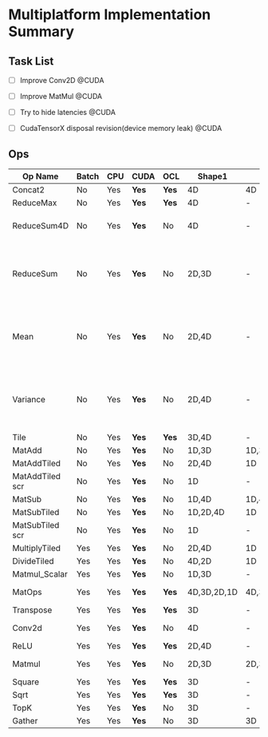 # Multiplatform Implementation Summary

## Task List
- [ ] Improve Conv2D @CUDA
- [ ] Improve MatMul @CUDA
- [ ] Try to hide latencies @CUDA
- [ ] CudaTensorX disposal revision(device memory leak) @CUDA


## Ops
Op Name        | Batch | CPU  | CUDA  | OCL  |Shape1    | Shape2| Comb                          | Sett1         |Val1   |Sett2      |Val2   | Notes|
---            | ---   | ---  | ---   | ---  | ---      | ---   | ---                           | ---           | ---   | ---       | ---   |  --- |
Concat2        |     No|Yes   |**Yes**|**Yes**|4D        |4D     |-                              |Concat2        |3      |           |-      |--
ReduceMax      |     No|Yes   |**Yes**|**Yes**|4D        |-      |-                              |reductionDim   |1,2    |           |-      |--
ReduceSum4D    |     No|Yes   |**Yes**|    No|4D        |-      |{1-1-1-0}                      |               |-      |           |-      |--
ReduceSum      |     No|Yes   |**Yes**|    No|2D,3D     |-      |{3D: 0-0-1}, {2D: 0-1-0}       |               |-      |           |-      |--
Mean           |     No|Yes   |**Yes**|    No|2D,4D     |-      |{1-0-0-0}, {1-1-1-0}           |               |-      |           |-      |--
Variance       |     No|Yes   |**Yes**|    No|2D,4D     |-      |{2D: 1-0-0-0}, {4D: 1-1-1-0}   |               |-      |           |-      |--
Tile           |     No|Yes   |**Yes**|**Yes**|3D,4D     |-      |-                              |tileAxis       |1,2    |tileCount  |20,1024|only tileAxis=2 implemented
MatAdd         |     No|Yes   |**Yes**|    No|1D,3D     |1D,3D  |-                              |               |-      |           |-      |Replaced by MatOps
MatAddTiled    |     No|Yes   |**Yes**|    No|2D,4D     |1D     |-                              |               |-      |           |-      |Replaced by MatOps
MatAddTiled scr|     No|Yes   |**Yes**|    No|1D        |-      |-                              |               |-      |           |-      |Replaced by MatOps
MatSub         |     No|Yes   |**Yes**|    No|1D,4D     |1D,4D  |-                              |               |-      |           |-      |Replaced by MatOps
MatSubTiled    |     No|Yes   |**Yes**|    No|1D,2D,4D  |1D     |-                              |               |-      |           |-      |Replaced by MatOps
MatSubTiled scr|     No|Yes   |**Yes**|    No|1D        |-      |-                              |               |-      |           |-      |Replaced by MatOps
MultiplyTiled  |Yes    |Yes   |**Yes**|    No|2D,4D     |1D     |-                              |               |-      |           |-      |Replaced by MatOps
DivideTiled    |Yes    |Yes   |**Yes**|    No|4D,2D     |1D     |-                              |               |-      |           |-      |Replaced by MatOps
Matmul_Scalar  |Yes    |Yes   |**Yes**|    No|1D,3D     |-      |-                              |               |-      |           |-      |Replaced by MatOps
MatOps         |Yes    |Yes   |**Yes**|**Yes**|4D,3D,2D,1D|4D,3D,2D,1D,0D|-                              |               |-      |           |-      |ADD,SUB,MUL_ELEMENT,DIV_ELEMENT, shapes could be different
Transpose      |Yes    |Yes   |**Yes**|**Yes**|3D        |-      |-                              |               |-      |           |-      |--
Conv2d         |Yes    |Yes   |**Yes**|    No|4D        |-      |-                              |overrideDim2   |-1     |           |-      |3x Less performance compared to the tensorflow
ReLU           |Yes    |Yes   |**Yes**|**Yes**|2D,4D     |-      |-                              |               |-      |           |-      |--
Matmul         |Yes    |Yes   |**Yes**|    No|2D,3D     |2D,3D  |-                              |               |-      |           |-      |20x Less performance compared to the tensorflow
Square         |Yes    |Yes   |**Yes**|**Yes**|3D        |-      |-                              |               |-      |           |-      |--
Sqrt           |Yes    |Yes   |**Yes**|**Yes**|3D        |-      |-                              |               |-      |           |-      |--
TopK           |Yes    |Yes   |**Yes**|    No|3D        |-      |-                              |axis           |2      |k          |20     |From PointNet++
Gather         |Yes    |Yes   |**Yes**|    No|3D        |3D     |-                              |indices_axis   |1      |           |-      |From PointNet++

